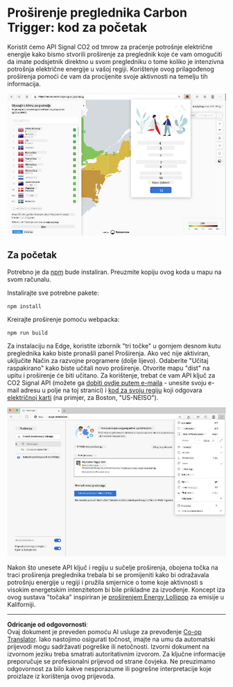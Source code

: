 <!--
CO_OP_TRANSLATOR_METADATA:
{
  "original_hash": "9a6b22a2eff0f499b66236be973b24ad",
  "translation_date": "2025-08-27T22:19:14+00:00",
  "source_file": "5-browser-extension/solution/translation/README.it.md",
  "language_code": "hr"
}
-->
# Proširenje preglednika Carbon Trigger: kod za početak

Koristit ćemo API Signal CO2 od tmrow za praćenje potrošnje električne energije kako bismo stvorili proširenje za preglednik koje će vam omogućiti da imate podsjetnik direktno u svom pregledniku o tome koliko je intenzivna potrošnja električne energije u vašoj regiji. Korištenje ovog prilagođenog proširenja pomoći će vam da procijenite svoje aktivnosti na temelju tih informacija.

![screenshot proširenja](../../../../../translated_images/extension-screenshot.0e7f5bfa110e92e3875e1bc9405edd45a3d2e02963e48900adb91926a62a5807.hr.png)

## Za početak

Potrebno je da [npm](https://npmjs.com) bude instaliran. Preuzmite kopiju ovog koda u mapu na svom računalu.

Instalirajte sve potrebne pakete:

```
npm install
```

Kreirajte proširenje pomoću webpacka:

```
npm run build
```

Za instalaciju na Edge, koristite izbornik "tri točke" u gornjem desnom kutu preglednika kako biste pronašli panel Proširenja. Ako već nije aktiviran, uključite Način za razvojne programere (dolje lijevo). Odaberite "Učitaj raspakirano" kako biste učitali novo proširenje. Otvorite mapu "dist" na upitu i proširenje će biti učitano. Za korištenje, trebat će vam API ključ za CO2 Signal API (možete ga [dobiti ovdje putem e-maila](https://www.co2signal.com/) - unesite svoju e-mail adresu u polje na toj stranici) i [kod za svoju regiju](http://api.electricitymap.org/v3/zones) koji odgovara [električnoj karti](https://www.electricitymap.org/map) (na primjer, za Boston, "US-NEISO").

![instalacija](../../../../../translated_images/install-on-edge.78634f02842c48283726c531998679a6f03a45556b2ee99d8ff231fe41446324.hr.png)

Nakon što unesete API ključ i regiju u sučelje proširenja, obojena točka na traci proširenja preglednika trebala bi se promijeniti kako bi odražavala potrošnju energije u regiji i pružila smjernice o tome koje aktivnosti s visokim energetskim intenzitetom bi bile prikladne za izvođenje. Koncept iza ovog sustava "točaka" inspiriran je [proširenjem Energy Lollipop](https://energylollipop.com/) za emisije u Kaliforniji.

---

**Odricanje od odgovornosti**:  
Ovaj dokument je preveden pomoću AI usluge za prevođenje [Co-op Translator](https://github.com/Azure/co-op-translator). Iako nastojimo osigurati točnost, imajte na umu da automatski prijevodi mogu sadržavati pogreške ili netočnosti. Izvorni dokument na izvornom jeziku treba smatrati autoritativnim izvorom. Za ključne informacije preporučuje se profesionalni prijevod od strane čovjeka. Ne preuzimamo odgovornost za bilo kakve nesporazume ili pogrešne interpretacije koje proizlaze iz korištenja ovog prijevoda.